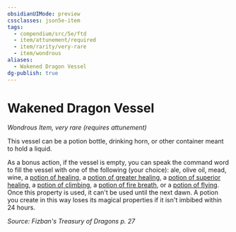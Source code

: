 ```yaml
---
obsidianUIMode: preview
cssclasses: json5e-item
tags:
  - compendium/src/5e/ftd
  - item/attunement/required
  - item/rarity/very-rare
  - item/wondrous
aliases:
  - Wakened Dragon Vessel
dg-publish: true
---
```

# Wakened Dragon Vessel
*Wondrous Item, very rare (requires attunement)*  


This vessel can be a potion bottle, drinking horn, or other container meant to hold a liquid.

As a bonus action, if the vessel is empty, you can speak the command word to fill the vessel with one of the following (your choice): ale, olive oil, mead, wine, a [potion of healing](/Admin/CLI/items/potion-of-healing.md), a [potion of greater healing](/Admin/CLI/items/potion-of-greater-healing.md), a [potion of superior healing](/Admin/CLI/items/potion-of-superior-healing.md), a [potion of climbing](/Admin/CLI/items/potion-of-climbing.md), a [potion of fire breath](/Admin/CLI/items/potion-of-fire-breath.md), or a [potion of flying](/Admin/CLI/items/potion-of-flying.md). Once this property is used, it can't be used until the next dawn. A potion you create in this way loses its magical properties if it isn't imbibed within 24 hours.

*Source: Fizban's Treasury of Dragons p. 27*